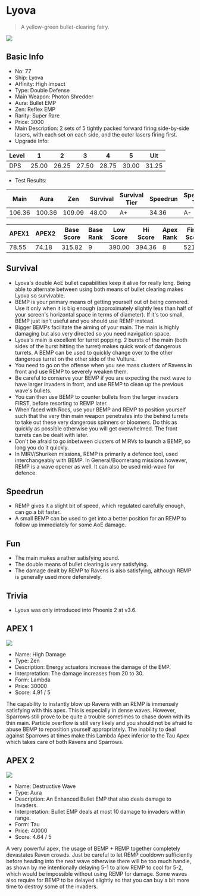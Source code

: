 # Lyova

> A yellow-green bullet-clearing fairy.

<img src="/ships/ship_77.png" style={{zoom:1}}/>

## Basic Info

- No: 77
- Ship: Lyova
- Affinity: High Impact
- Type: Double Defense
- Main Weapon: Photon Shredder
- Aura: Bullet EMP
- Zen: Reflex EMP
- Rarity: Super Rare
- Price: 3000
- Main Description: 2 sets of 5 tightly packed forward firing side-by-side lasers, with each set on each side, and the outer lasers firing first.
- Upgrade Info: 

| Level | 1 | 2 | 3 | 4 | 5 | Ult |
|--|--|--|--|--|--|--|
| DPS | 25.00 | 26.25 | 27.50 | 28.75 | 30.00 | 31.25 |

- Test Results: 

| Main | Aura | Zen | Survival | Survival Tier | Speedrun | Speedrun Tier | Fun | Fun Tier |
|--|--|--|--|--|--|--|--|--|
| 106.36 | 100.36 | 109.09 | 48.00 | A+ | 34.36 | A- | 44.73 | A+ |

| APEX1 | APEX2 | Base Score | Base Rank | Low Score | Hi Score | Apex Rank | Final Score | FinalRank |
|--|--|--|--|--|--|--|--|--|
| 78.55 | 74.18 | 315.82 | 9 | 390.00 | 394.36 | 8 | 521.45 | 7 |

## Survival

- Lyova's double AoE bullet capabilities keep it alive for really long. Being able to alternate between using both means of bullet clearing makes Lyova so survivable.
- BEMP is your primary means of getting yourself out of being cornered. Use it only when it is big enough (approximately slightly less than half of your screen's horizontal space in terms of diameter). If it's too small, BEMP just isn't useful and you should use REMP instead.
- Bigger BEMPs facilitate the aiming of your main. The main is highly damaging but also very directed so you need navigation space.
- Lyova's main is excellent for turret popping. 2 bursts of the main (both sides of the burst hitting the turret) makes quick work of dangerous turrets. A BEMP can be used to quickly change over to the other dangerous turret on the other side of the Vulture.
- You need to go on the offense when you see mass clusters of Ravens in front and use REMP to severely weaken them.
- Be careful to conserve your BEMP if you are expecting the next wave to have larger invaders in front, and use REMP to clean up the previous wave's bullets.
- You can then use BEMP to counter bullets from the larger invaders FIRST, before resorting to REMP later.
- When faced with Rocs, use your BEMP and REMP to position yourself such that the very thin main weapon penetrates into the behind turrets to take out these very dangerous spinners or bloomers. Do this as quickly as possible otherwise you will get overwhelmed. The front turrets can be dealt with later.
- Don't be afraid to go inbetween clusters of MIRVs to launch a BEMP, so long you do it quickly.
- In MIRV/Shuriken missions, REMP is primarily a defence tool, used interchangeably with BEMP. In General/Boomerang missions however, REMP is a wave opener as well. It can also be used mid-wave for defence.

## Speedrun

- REMP gives it a slight bit of speed, which regulated carefully enough, can go a bit faster.
- A small BEMP can be used to get into a better position for an REMP to follow up immediately for some AoE damage.

## Fun

- The main makes a rather satisfying sound.
- The double means of bullet clearing is very satisfying.
- The damage dealt by REMP to Ravens is also satisfying, although REMP is generally used more defensively.

## Trivia

- Lyova was only introduced into Phoenix 2 at v3.6.

## APEX 1

<img src="/ships/ship_77_apex_1.png" style={{zoom:1}}/>

- Name: High Damage
- Type: Zen
- Description: Energy actuators increase the damage of the EMP.
- Interpretation: The damage increases from 20 to 30.
- Form: Lambda
- Price: 30000
- Score: 4.91 / 5

The capability to instantly blow up Ravens with an REMP is immensely satisfying with this apex. This is especially in dense waves. However, Sparrows still prove to be quite a trouble sometimes to chase down with its thin main. Particle overflow is still very likely and you should not be afraid to abuse BEMP to reposition yourself appropriately. The inability to deal against Sparrows at times make this Lambda Apex inferior to the Tau Apex which takes care of both Ravens and Sparrows.

## APEX 2

<img src="/ships/ship_77_apex_2.png" style={{zoom:1}}/>

- Name: Destructive Wave
- Type: Aura
- Description: An Enhanced Bullet EMP that also deals damage to Invaders.
- Interpretation: Bullet EMP deals at most 10 damage to invaders within range.
- Form: Tau
- Price: 40000
- Score: 4.64 / 5

A very powerful apex, the usage of BEMP + REMP together completely devastates Raven crowds. Just be careful to let REMP cooldown sufficiently before heading into the next wave otherwise there will be too much handle, as shown by me intentionally delaying 5-1 to allow REMP to cool for 5-2, which would be impossible without using REMP for damage. Some waves also require for BEMP to be delayed slightly so that you can buy a bit more time to destroy some of the invaders.
